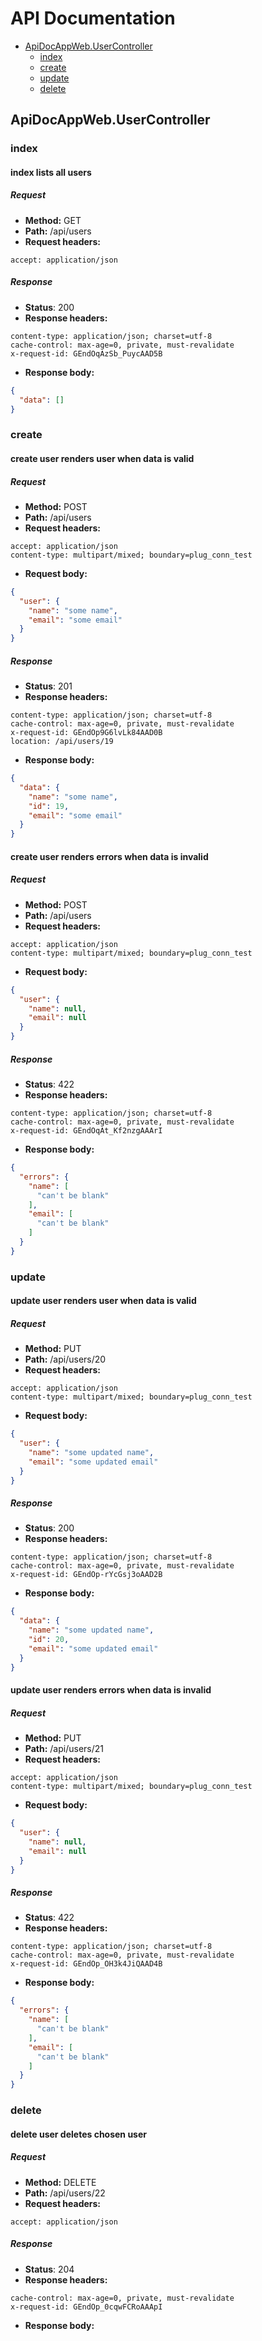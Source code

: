 # API Documentation

  * [ApiDocAppWeb.UserController](#apidocappweb-usercontroller)
    * [index](#apidocappweb-usercontroller-index)
    * [create](#apidocappweb-usercontroller-create)
    * [update](#apidocappweb-usercontroller-update)
    * [delete](#apidocappweb-usercontroller-delete)

## <a id=apidocappweb-usercontroller></a>ApiDocAppWeb.UserController
### <a id=apidocappweb-usercontroller-index></a>index
#### index lists all users

##### Request
* __Method:__ GET
* __Path:__ /api/users
* __Request headers:__
```
accept: application/json
```

##### Response
* __Status__: 200
* __Response headers:__
```
content-type: application/json; charset=utf-8
cache-control: max-age=0, private, must-revalidate
x-request-id: GEndOqAzSb_PuycAAD5B
```
* __Response body:__
```json
{
  "data": []
}
```

### <a id=apidocappweb-usercontroller-create></a>create
#### create user renders user when data is valid

##### Request
* __Method:__ POST
* __Path:__ /api/users
* __Request headers:__
```
accept: application/json
content-type: multipart/mixed; boundary=plug_conn_test
```
* __Request body:__
```json
{
  "user": {
    "name": "some name",
    "email": "some email"
  }
}
```

##### Response
* __Status__: 201
* __Response headers:__
```
content-type: application/json; charset=utf-8
cache-control: max-age=0, private, must-revalidate
x-request-id: GEndOp9G6lvLk84AAD0B
location: /api/users/19
```
* __Response body:__
```json
{
  "data": {
    "name": "some name",
    "id": 19,
    "email": "some email"
  }
}
```

#### create user renders errors when data is invalid

##### Request
* __Method:__ POST
* __Path:__ /api/users
* __Request headers:__
```
accept: application/json
content-type: multipart/mixed; boundary=plug_conn_test
```
* __Request body:__
```json
{
  "user": {
    "name": null,
    "email": null
  }
}
```

##### Response
* __Status__: 422
* __Response headers:__
```
content-type: application/json; charset=utf-8
cache-control: max-age=0, private, must-revalidate
x-request-id: GEndOqAt_Kf2nzgAAArI
```
* __Response body:__
```json
{
  "errors": {
    "name": [
      "can't be blank"
    ],
    "email": [
      "can't be blank"
    ]
  }
}
```

### <a id=apidocappweb-usercontroller-update></a>update
#### update user renders user when data is valid

##### Request
* __Method:__ PUT
* __Path:__ /api/users/20
* __Request headers:__
```
accept: application/json
content-type: multipart/mixed; boundary=plug_conn_test
```
* __Request body:__
```json
{
  "user": {
    "name": "some updated name",
    "email": "some updated email"
  }
}
```

##### Response
* __Status__: 200
* __Response headers:__
```
content-type: application/json; charset=utf-8
cache-control: max-age=0, private, must-revalidate
x-request-id: GEndOp-rYcGsj3oAAD2B
```
* __Response body:__
```json
{
  "data": {
    "name": "some updated name",
    "id": 20,
    "email": "some updated email"
  }
}
```

#### update user renders errors when data is invalid

##### Request
* __Method:__ PUT
* __Path:__ /api/users/21
* __Request headers:__
```
accept: application/json
content-type: multipart/mixed; boundary=plug_conn_test
```
* __Request body:__
```json
{
  "user": {
    "name": null,
    "email": null
  }
}
```

##### Response
* __Status__: 422
* __Response headers:__
```
content-type: application/json; charset=utf-8
cache-control: max-age=0, private, must-revalidate
x-request-id: GEndOp_OH3k4JiQAAD4B
```
* __Response body:__
```json
{
  "errors": {
    "name": [
      "can't be blank"
    ],
    "email": [
      "can't be blank"
    ]
  }
}
```

### <a id=apidocappweb-usercontroller-delete></a>delete
#### delete user deletes chosen user

##### Request
* __Method:__ DELETE
* __Path:__ /api/users/22
* __Request headers:__
```
accept: application/json
```

##### Response
* __Status__: 204
* __Response headers:__
```
cache-control: max-age=0, private, must-revalidate
x-request-id: GEndOp_0cqwFCRoAAApI
```
* __Response body:__
```json

```

